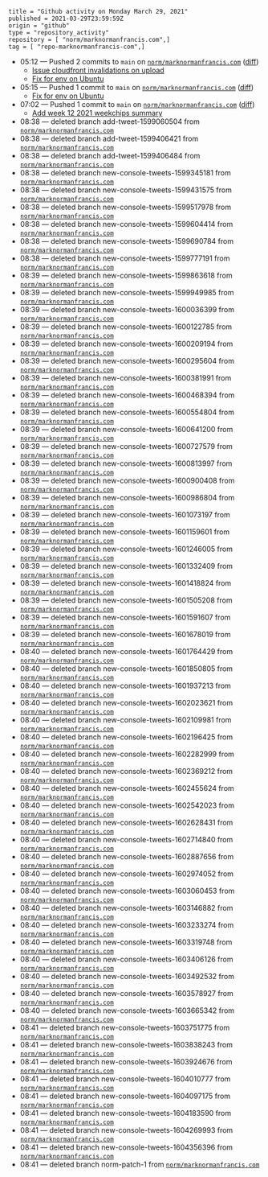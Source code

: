 ```
title = "Github activity on Monday March 29, 2021"
published = 2021-03-29T23:59:59Z
origin = "github"
type = "repository_activity"
repository = [ "norm/marknormanfrancis.com",]
tag = [ "repo-marknormanfrancis-com",]
```

* 05:12 — Pushed 2 commits to `main` on [`norm/marknormanfrancis.com`](https://github.com/norm/marknormanfrancis.com) ([diff](https://github.com/norm/marknormanfrancis.com/compare/0a9baa6648d7b52a13d2f582092499e1446b1842..de171bc9d1aca6f650f196d97d51b8f8fbd2ecbe))
  * [Issue cloudfront invalidations on upload](https://github.com/norm/marknormanfrancis.com/commit/19a9067c62a60ca8ef5cdd24a6857002a222e3d8)
  * [Fix for env on Ubuntu](https://github.com/norm/marknormanfrancis.com/commit/de171bc9d1aca6f650f196d97d51b8f8fbd2ecbe)
* 05:15 — Pushed 1 commit to `main` on [`norm/marknormanfrancis.com`](https://github.com/norm/marknormanfrancis.com) ([diff](https://github.com/norm/marknormanfrancis.com/compare/de171bc9d1aca6f650f196d97d51b8f8fbd2ecbe..83a8b5e7493027c29faec213370c469b58b8c006))
  * [Fix for env on Ubuntu](https://github.com/norm/marknormanfrancis.com/commit/83a8b5e7493027c29faec213370c469b58b8c006)
* 07:02 — Pushed 1 commit to `main` on [`norm/marknormanfrancis.com`](https://github.com/norm/marknormanfrancis.com) ([diff](https://github.com/norm/marknormanfrancis.com/compare/6a92981ced1ad7f5061d922dcc26c27a3737f740..52d2a12401ad3d2737c1d17ecd00bf7ec0c0b86a))
  * [Add week 12 2021 weekchips summary](https://github.com/norm/marknormanfrancis.com/commit/52d2a12401ad3d2737c1d17ecd00bf7ec0c0b86a)
* 08:38 — deleted branch add-tweet-1599060504 from [`norm/marknormanfrancis.com`](https://github.com/norm/marknormanfrancis.com)
* 08:38 — deleted branch add-tweet-1599406421 from [`norm/marknormanfrancis.com`](https://github.com/norm/marknormanfrancis.com)
* 08:38 — deleted branch add-tweet-1599406484 from [`norm/marknormanfrancis.com`](https://github.com/norm/marknormanfrancis.com)
* 08:38 — deleted branch new-console-tweets-1599345181 from [`norm/marknormanfrancis.com`](https://github.com/norm/marknormanfrancis.com)
* 08:38 — deleted branch new-console-tweets-1599431575 from [`norm/marknormanfrancis.com`](https://github.com/norm/marknormanfrancis.com)
* 08:38 — deleted branch new-console-tweets-1599517978 from [`norm/marknormanfrancis.com`](https://github.com/norm/marknormanfrancis.com)
* 08:38 — deleted branch new-console-tweets-1599604414 from [`norm/marknormanfrancis.com`](https://github.com/norm/marknormanfrancis.com)
* 08:38 — deleted branch new-console-tweets-1599690784 from [`norm/marknormanfrancis.com`](https://github.com/norm/marknormanfrancis.com)
* 08:38 — deleted branch new-console-tweets-1599777191 from [`norm/marknormanfrancis.com`](https://github.com/norm/marknormanfrancis.com)
* 08:39 — deleted branch new-console-tweets-1599863618 from [`norm/marknormanfrancis.com`](https://github.com/norm/marknormanfrancis.com)
* 08:39 — deleted branch new-console-tweets-1599949985 from [`norm/marknormanfrancis.com`](https://github.com/norm/marknormanfrancis.com)
* 08:39 — deleted branch new-console-tweets-1600036399 from [`norm/marknormanfrancis.com`](https://github.com/norm/marknormanfrancis.com)
* 08:39 — deleted branch new-console-tweets-1600122785 from [`norm/marknormanfrancis.com`](https://github.com/norm/marknormanfrancis.com)
* 08:39 — deleted branch new-console-tweets-1600209194 from [`norm/marknormanfrancis.com`](https://github.com/norm/marknormanfrancis.com)
* 08:39 — deleted branch new-console-tweets-1600295604 from [`norm/marknormanfrancis.com`](https://github.com/norm/marknormanfrancis.com)
* 08:39 — deleted branch new-console-tweets-1600381991 from [`norm/marknormanfrancis.com`](https://github.com/norm/marknormanfrancis.com)
* 08:39 — deleted branch new-console-tweets-1600468394 from [`norm/marknormanfrancis.com`](https://github.com/norm/marknormanfrancis.com)
* 08:39 — deleted branch new-console-tweets-1600554804 from [`norm/marknormanfrancis.com`](https://github.com/norm/marknormanfrancis.com)
* 08:39 — deleted branch new-console-tweets-1600641200 from [`norm/marknormanfrancis.com`](https://github.com/norm/marknormanfrancis.com)
* 08:39 — deleted branch new-console-tweets-1600727579 from [`norm/marknormanfrancis.com`](https://github.com/norm/marknormanfrancis.com)
* 08:39 — deleted branch new-console-tweets-1600813997 from [`norm/marknormanfrancis.com`](https://github.com/norm/marknormanfrancis.com)
* 08:39 — deleted branch new-console-tweets-1600900408 from [`norm/marknormanfrancis.com`](https://github.com/norm/marknormanfrancis.com)
* 08:39 — deleted branch new-console-tweets-1600986804 from [`norm/marknormanfrancis.com`](https://github.com/norm/marknormanfrancis.com)
* 08:39 — deleted branch new-console-tweets-1601073197 from [`norm/marknormanfrancis.com`](https://github.com/norm/marknormanfrancis.com)
* 08:39 — deleted branch new-console-tweets-1601159601 from [`norm/marknormanfrancis.com`](https://github.com/norm/marknormanfrancis.com)
* 08:39 — deleted branch new-console-tweets-1601246005 from [`norm/marknormanfrancis.com`](https://github.com/norm/marknormanfrancis.com)
* 08:39 — deleted branch new-console-tweets-1601332409 from [`norm/marknormanfrancis.com`](https://github.com/norm/marknormanfrancis.com)
* 08:39 — deleted branch new-console-tweets-1601418824 from [`norm/marknormanfrancis.com`](https://github.com/norm/marknormanfrancis.com)
* 08:39 — deleted branch new-console-tweets-1601505208 from [`norm/marknormanfrancis.com`](https://github.com/norm/marknormanfrancis.com)
* 08:39 — deleted branch new-console-tweets-1601591607 from [`norm/marknormanfrancis.com`](https://github.com/norm/marknormanfrancis.com)
* 08:39 — deleted branch new-console-tweets-1601678019 from [`norm/marknormanfrancis.com`](https://github.com/norm/marknormanfrancis.com)
* 08:40 — deleted branch new-console-tweets-1601764429 from [`norm/marknormanfrancis.com`](https://github.com/norm/marknormanfrancis.com)
* 08:40 — deleted branch new-console-tweets-1601850805 from [`norm/marknormanfrancis.com`](https://github.com/norm/marknormanfrancis.com)
* 08:40 — deleted branch new-console-tweets-1601937213 from [`norm/marknormanfrancis.com`](https://github.com/norm/marknormanfrancis.com)
* 08:40 — deleted branch new-console-tweets-1602023621 from [`norm/marknormanfrancis.com`](https://github.com/norm/marknormanfrancis.com)
* 08:40 — deleted branch new-console-tweets-1602109981 from [`norm/marknormanfrancis.com`](https://github.com/norm/marknormanfrancis.com)
* 08:40 — deleted branch new-console-tweets-1602196425 from [`norm/marknormanfrancis.com`](https://github.com/norm/marknormanfrancis.com)
* 08:40 — deleted branch new-console-tweets-1602282999 from [`norm/marknormanfrancis.com`](https://github.com/norm/marknormanfrancis.com)
* 08:40 — deleted branch new-console-tweets-1602369212 from [`norm/marknormanfrancis.com`](https://github.com/norm/marknormanfrancis.com)
* 08:40 — deleted branch new-console-tweets-1602455624 from [`norm/marknormanfrancis.com`](https://github.com/norm/marknormanfrancis.com)
* 08:40 — deleted branch new-console-tweets-1602542023 from [`norm/marknormanfrancis.com`](https://github.com/norm/marknormanfrancis.com)
* 08:40 — deleted branch new-console-tweets-1602628431 from [`norm/marknormanfrancis.com`](https://github.com/norm/marknormanfrancis.com)
* 08:40 — deleted branch new-console-tweets-1602714840 from [`norm/marknormanfrancis.com`](https://github.com/norm/marknormanfrancis.com)
* 08:40 — deleted branch new-console-tweets-1602887656 from [`norm/marknormanfrancis.com`](https://github.com/norm/marknormanfrancis.com)
* 08:40 — deleted branch new-console-tweets-1602974052 from [`norm/marknormanfrancis.com`](https://github.com/norm/marknormanfrancis.com)
* 08:40 — deleted branch new-console-tweets-1603060453 from [`norm/marknormanfrancis.com`](https://github.com/norm/marknormanfrancis.com)
* 08:40 — deleted branch new-console-tweets-1603146882 from [`norm/marknormanfrancis.com`](https://github.com/norm/marknormanfrancis.com)
* 08:40 — deleted branch new-console-tweets-1603233274 from [`norm/marknormanfrancis.com`](https://github.com/norm/marknormanfrancis.com)
* 08:40 — deleted branch new-console-tweets-1603319748 from [`norm/marknormanfrancis.com`](https://github.com/norm/marknormanfrancis.com)
* 08:40 — deleted branch new-console-tweets-1603406126 from [`norm/marknormanfrancis.com`](https://github.com/norm/marknormanfrancis.com)
* 08:40 — deleted branch new-console-tweets-1603492532 from [`norm/marknormanfrancis.com`](https://github.com/norm/marknormanfrancis.com)
* 08:40 — deleted branch new-console-tweets-1603578927 from [`norm/marknormanfrancis.com`](https://github.com/norm/marknormanfrancis.com)
* 08:40 — deleted branch new-console-tweets-1603665342 from [`norm/marknormanfrancis.com`](https://github.com/norm/marknormanfrancis.com)
* 08:41 — deleted branch new-console-tweets-1603751775 from [`norm/marknormanfrancis.com`](https://github.com/norm/marknormanfrancis.com)
* 08:41 — deleted branch new-console-tweets-1603838243 from [`norm/marknormanfrancis.com`](https://github.com/norm/marknormanfrancis.com)
* 08:41 — deleted branch new-console-tweets-1603924676 from [`norm/marknormanfrancis.com`](https://github.com/norm/marknormanfrancis.com)
* 08:41 — deleted branch new-console-tweets-1604010777 from [`norm/marknormanfrancis.com`](https://github.com/norm/marknormanfrancis.com)
* 08:41 — deleted branch new-console-tweets-1604097175 from [`norm/marknormanfrancis.com`](https://github.com/norm/marknormanfrancis.com)
* 08:41 — deleted branch new-console-tweets-1604183590 from [`norm/marknormanfrancis.com`](https://github.com/norm/marknormanfrancis.com)
* 08:41 — deleted branch new-console-tweets-1604269993 from [`norm/marknormanfrancis.com`](https://github.com/norm/marknormanfrancis.com)
* 08:41 — deleted branch new-console-tweets-1604356396 from [`norm/marknormanfrancis.com`](https://github.com/norm/marknormanfrancis.com)
* 08:41 — deleted branch norm-patch-1 from [`norm/marknormanfrancis.com`](https://github.com/norm/marknormanfrancis.com)
